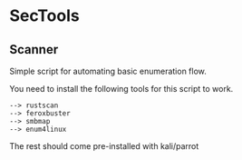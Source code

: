 # SecTools
## Scanner 
Simple script for automating basic enumeration flow. 

You need to install the following tools for this script to work.
```
--> rustscan
--> feroxbuster
--> smbmap
--> enum4linux
```
The rest should come pre-installed with kali/parrot

